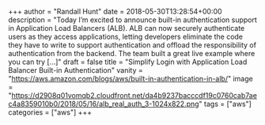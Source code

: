 +++
author = "Randall Hunt"
date = 2018-05-30T13:28:54+00:00
description = "Today I’m excited to announce built-in authentication support in Application Load Balancers (ALB). ALB can now securely authenticate users as they access applications, letting developers eliminate the code they have to write to support authentication and offload the responsibility of authentication from the backend. The team built a great live example where you can try […]"
draft = false
title = "Simplify Login with Application Load Balancer Built-in Authentication"
vanity = "https://aws.amazon.com/blogs/aws/built-in-authentication-in-alb/"
image = "https://d2908q01vomqb2.cloudfront.net/da4b9237bacccdf19c0760cab7aec4a8359010b0/2018/05/16/alb_real_auth_3-1024x822.png"
tags = ["aws"]
categories = ["aws"]
+++
